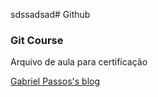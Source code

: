 sdssadsad# Github

### Git Course
 
Arquivo de aula para certificação  

[Gabriel Passos's blog](https://blogcoreengineering.wordpress.com)
